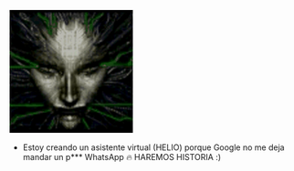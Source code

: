 
![](https://github.com/NoSoyDani/NoSoyDani/blob/master/zm6VTYC.gif)
* Estoy creando un asistente virtual (HELIO) porque Google no me deja mandar un p*** WhatsApp :fire: HAREMOS HISTORIA :)
